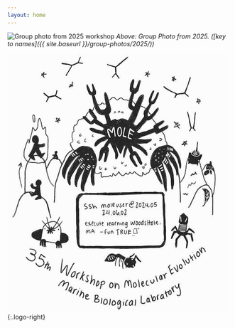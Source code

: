 ```yaml
---
layout: home
---
```

![Group photo from 2025 workshop](assets/img/group-photos/group-photo-2025.jpg)
_Above: Group Photo from 2025. ([key to names]({{ site.baseurl }}/group-photos/2025/))_

![2024 t-shirt design](assets/img/tshirt-2024-small.jpg){:.logo-right}
